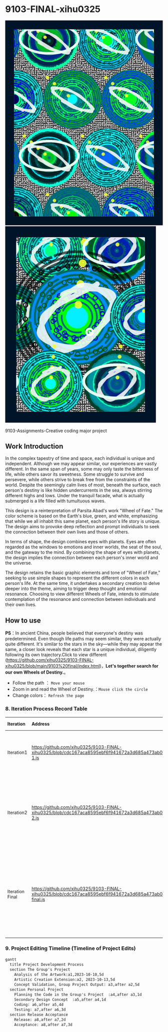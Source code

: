 # 9103-FINAL-xihu0325
![002](9103-01.png)
![001](9103-02.png)

9103-Assignments-Creative coding major project

## Work Introduction

In the complex tapestry of time and space, each individual is unique and independent. Although we may appear similar, our experiences are vastly different. In the same span of years, some may only taste the bitterness of life, while others savor its sweetness. Some struggle to survive and persevere, while others strive to break free from the constraints of the world. Despite the seemingly calm lives of most, beneath the surface, each person's destiny is like hidden undercurrents in the sea, always stirring different highs and lows. Under the tranquil facade, what is actually submerged is a life filled with tumultuous waves.

This design is a reinterpretation of Parsita Abad's work "Wheel of Fate." The color scheme is based on the Earth's blue, green, and white, emphasizing that while we all inhabit this same planet, each person's life story is unique. The design aims to provoke deep reflection and prompt individuals to seek the connection between their own lives and those of others.

In terms of shape, the design combines eyes with planets. Eyes are often regarded as the windows to emotions and inner worlds, the seat of the soul, and the gateway to the mind. By combining the shape of eyes with planets, the design implies the connection between each person's inner world and the universe.

The design retains the basic graphic elements and tone of "Wheel of Fate," seeking to use simple shapes to represent the different colors in each person's life. At the same time, it undertakes a secondary creation to delve deeper into the theme, aiming to trigger deep thought and emotional resonance. Choosing to view different Wheels of Fate, intends to stimulate contemplation of the resonance and connection between individuals and their own lives.
## How to use
**PS**：In ancient China, people believed that everyone's destiny was predetermined. Even though life paths may seem similar, they were actually quite different. It's similar to the stars in the sky—while they may appear the same, a closer look reveals that each star is a unique individual, diligently following its own trajectory.Click to view different (https://github.com/xihu0325/9103-FINAL-xihu0325/blob/main/9103%20final/index.html)，**Let's together search for our own Wheels of Destiny.**。

- Follow the path ：                      `Move your mouse`
- Zoom in and read the Wheel of Destiny.：`Mouse click the circle`
- Change colors：                         `Refresh the page`

### 8. Iteration Process Record Table
| Iteration      | Address   |  Modify and add  |
| :--------  | :-----  | :----:  |
| Iteration1|https://github.com/xihu0325/9103-FINAL-xihu0325/blob/cdc167aca8595ebf6f941672a3d685a473ab02f0/9103%20final/sketch-1.js |Change colors, edit settings within the circles, and remove unnecessary code.|
| Iteration2 | https://github.com/xihu0325/9103-FINAL-xihu0325/blob/cdc167aca8595ebf6f941672a3d685a473ab02f0/9103%20final/sketch-2.js|Add Perlin noise effects, edit the background, apply Perlin noise effects within the circles, modify the color scheme, and adjust the data.|
| Iteration Final | https://github.com/xihu0325/9103-FINAL-xihu0325/blob/cdc167aca8595ebf6f941672a3d685a473ab02f0/9103%20final/sketch-final.js |Add mouse interaction, click to zoom in on the gears, track the mouse's path, and introduce elements into the scene to create as many possibilities as possible.|

### 9. Project Editing Timeline (Timeline of Project Edits)

```mermaid
gantt
  title Project Development Process
  section The Group's Project
    Analysis of the Artwork:a1,2023-10-10,5d    
    Artistic Creation Extension:a2, 2023-10-13,5d
    Concept Validation, Group Project Output: a3,after a2,5d
  section Personal Project
    Planning the Code in the Group's Project  :a4,after a3,1d
    Secondary Design Concept  :a5,after a4,1d
    Coding: a6,after a5,4d
    Testing: a7,after a6,3d
  section Release Acceptance
    Release: a8,after a7,2d
    Acceptance: a8,after a7,3d
```
